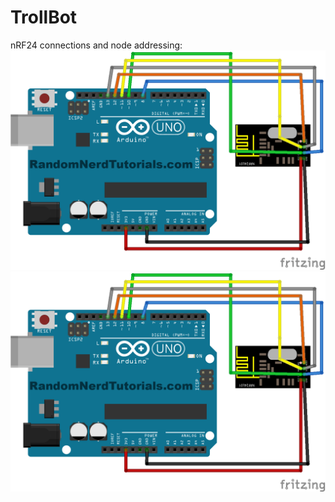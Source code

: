 # TrollBot

nRF24 connections and node addressing:
![alt text](https://github.com/trolllabs/2017-trollbot/blob/master/Images/nrf24-radiohead-with-Arduino.png)
![alt text](https://github.com/trolllabs/2017-trollbot/blob/master/Images/nrf24-radiohead-with-Arduino.png)
